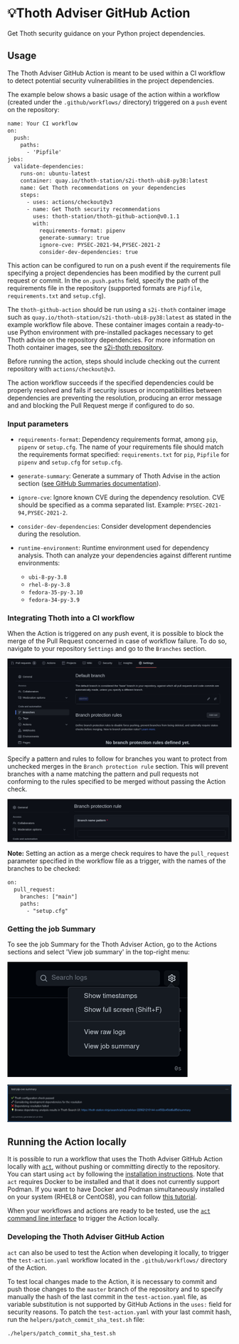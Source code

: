 # 💡Thoth Adviser GitHub Action

Get Thoth security guidance on your Python project dependencies.

## Usage

The Thoth Adviser GitHub Action is meant to be used within a CI workflow to detect potential security vulnerabilities in the project dependencies.

The example below shows a basic usage of the action within a workflow (created under the `.github/workflows/` directory) triggered on a `push` event on the repository:

```
name: Your CI workflow
on:
  push:
    paths:
      - 'Pipfile'
jobs:
  validate-dependencies:
    runs-on: ubuntu-latest
    container: quay.io/thoth-station/s2i-thoth-ubi8-py38:latest
    name: Get Thoth recommendations on your dependencies
    steps:
      - uses: actions/checkout@v3
      - name: Get Thoth security recommendations
        uses: thoth-station/thoth-github-action@v0.1.1
        with:
          requirements-format: pipenv
          generate-summary: true
          ignore-cve: PYSEC-2021-94,PYSEC-2021-2
          consider-dev-dependencies: true
```

This action can be configured to run on a push event if the requirements file specifying a project dependencies has been modified by the current pull request or commit. In the `on.push.paths` field, specify the path of the requirements file in the repository (supported formats are `Pipfile`, `requirements.txt` and `setup.cfg`).

The `thoth-github-action` should be run using a `s2i-thoth` container image such as `quay.io/thoth-station/s2i-thoth-ubi8-py38:latest` as stated in the example workflow file above.
These container images contain a ready-to-use Python environment with pre-installed packages necessary to get Thoth advise on the repository dependencies. For more information on Thoth container images, see the [s2i-thoth repository](https://github.com/thoth-station/s2i-thoth#s2i-thoth).

Before running the action, steps should include checking out the current repository with `actions/checkout@v3`.

The action workflow succeeds if the specified dependencies could be properly resolved and fails if security issues or incompatibilities between dependencies are preventing the resolution, producing an error message and and blocking the Pull Request merge if configured to do so.

### Input parameters

- `requirements-format`: Dependency requirements format, among `pip`, `pipenv` or `setup.cfg`.
  The name of your requirements file should match the requirements format specified: `requirements.txt` for `pip`, `Pipfile` for `pipenv` and `setup.cfg` for `setup.cfg`.

- `generate-summary`: Generate a summary of Thoth Advise in the action section ([see GitHub Summaries documentation](https://github.blog/2022-05-09-supercharging-github-actions-with-job-summaries/)).

- `ignore-cve`: Ignore known CVE during the dependency resolution. CVE should be specified as a comma separated list. Example: `PYSEC-2021-94,PYSEC-2021-2`.

- `consider-dev-dependencies`: Consider development dependencies during the resolution.

- `runtime-environment`: Runtime environment used for dependency analysis. Thoth can analyze your dependencies against different runtime environments:
  - `ubi-8-py-3.8`
  - `rhel-8-py-3.8`
  - `fedora-35-py-3.10`
  - `fedora-34-py-3.9`


### Integrating Thoth into a CI workflow

When the Action is triggered on any push event, it is possible to block the merge of the Pull Request concerned in case of workflow failure.
To do so, navigate to your repository `Settings` and go to the `Branches` section.

![](images/settings_branches.png)

Specify a pattern and rules to follow for branches you want to protect from unchecked merges in the `Branch protection rule` section. This will prevent branches with a name matching the pattern and pull requests not conforming to the rules specified to be merged without passing the Action check.

![](images/branch_protection_rule.png)


**Note:** Setting an action as a merge check requires to have the `pull_request` parameter specified in the workflow file as a trigger, with the names of the branches to be checked:

```
on:
  pull_request:
    branches: ["main"]
    paths:
      - "setup.cfg"
```

### Getting the job Summary

To see the job Summary for the Thoth Adviser Action, go to the Actions sections and select 'View job summary' in the top-right menu:

![](images/menu.png)

![](images/summary_example.png)


## Running the Action locally

It is possible to run a workflow that uses the Thoth Adviser GitHub Action locally with [`act`](https://github.com/nektos/act), without pushing or committing directly to the repository.
You can start using `act` by following the [installation instructions](https://github.com/nektos/act#installation).
Note that `act` requires Docker to be installed and that it does not currently support Podman. If you want to have Docker and Podman simultaneously installed on your system (RHEL8 or CentOS8), you can follow [this tutorial](https://medium.com/faun/how-to-install-simultaneously-docker-and-podman-on-rhel-8-centos-8-cb67412f321e).

When your workflows and actions are ready to be tested, use the [`act` command line interface](https://github.com/nektos/act#example-commands) to trigger the Action locally.

### Developing the Thoth Adviser GitHub Action

`act` can also be used to test the Action when developing it locally, to trigger the `test-action.yaml` workflow located in the `.github/workflows/` directory of the Action.

To test local changes made to the Action, it is necessary to commit and push those changes to the `master` branch of the repository and to specify manually the hash of the last commit in the `test-action.yaml` file, as variable substitution is not supported by GitHub Actions in the `uses:` field for security reasons.
To patch the `test-action.yaml` with your last commit hash, run the `helpers/patch_commit_sha_test.sh` file:

```
./helpers/patch_commit_sha_test.sh
```
